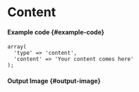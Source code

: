 # Content

#### Example code {#example-code}

```text
array(  
  'type' => 'content',
  'content' => 'Your content comes here'
);
```

#### Output Image {#output-image}

